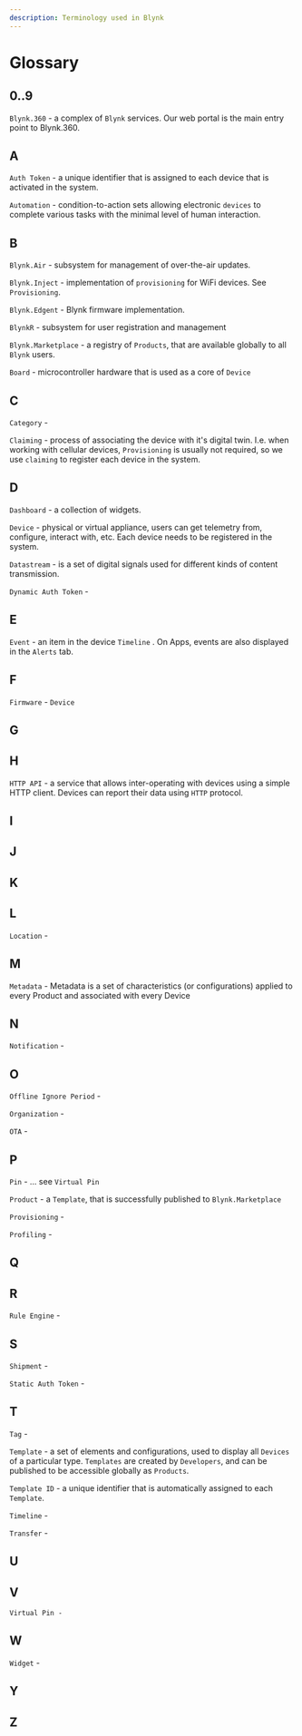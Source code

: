 ```yaml
---
description: Terminology used in Blynk
---
```


# Glossary

## 0..9

`Blynk.360` - a complex of `Blynk` services. Our web portal is the main entry point to Blynk.360.

## A

`Auth Token` - a unique identifier that is assigned to each device that is activated in the system.

`Automation` - condition-to-action sets allowing electronic `devices` to complete various tasks with the minimal level of human interaction.

## B

`Blynk.Air` - subsystem for management of over-the-air updates.

`Blynk.Inject` - implementation of `provisioning` for WiFi devices. See `Provisioning`.

`Blynk.Edgent` - Blynk firmware implementation.

`BlynkR` - subsystem for user registration and management

`Blynk.Marketplace` - a registry of `Products`, that are available globally to all `Blynk` users.

`Board` - microcontroller hardware that is used as a core of `Device`

## C

`Category` - 

`Claiming` - process of associating the device with it's digital twin. I.e. when working with cellular devices, `Provisioning` is usually not required, so we use `claiming` to register each device in the system.

## D

`Dashboard` - a collection of widgets.

`Device` - physical or virtual appliance, users can get telemetry from, configure, interact with, etc. Each device needs to be registered in the system.

`Datastream` - is a set of digital signals used for different kinds of content transmission.

`Dynamic Auth Token` -

## E

`Event` - an item in the device `Timeline` . On Apps, events are also displayed in the `Alerts` tab.

## F

`Firmware` - `Device`

## G

## H

`HTTP API` - a service that allows inter-operating with devices using a simple HTTP client. Devices can report their data using `HTTP` protocol.

## I

## J

## K

## L

`Location` -

## M

`Metadata` - Metadata is a set of characteristics \(or configurations\) applied to every Product and associated with every Device

## N

`Notification` -

## O

`Offline Ignore Period` -

`Organization` -

`OTA` -

## P

`Pin` - ... see `Virtual Pin`

`Product` - a `Template`, that is successfully published to `Blynk.Marketplace`

`Provisioning` -

`Profiling` -

## Q

## R

`Rule Engine` -

## S

`Shipment` -

`Static Auth Token` -

## T

`Tag` -

`Template` - a set of elements and configurations, used to display all `Devices` of a particular type. `Templates` are created by `Developers`, and can be published to be accessible globally as `Products`.

`Template ID` - a unique identifier that is automatically assigned to each `Template`.

`Timeline` -

`Transfer` -

## U

## V

`Virtual Pin -` 

## W

`Widget` -

## Y

## Z


